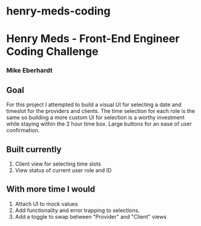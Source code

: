 # henry-meds-coding
# Henry Meds - Front-End Engineer Coding Challenge
### Mike Eberhardt

## Goal
For this project I attempted to build a visual UI for selecting a date and timeslot for the providers and clients. The time selection for each role is the same so building a more custom UI for selection is a worthy investment while staying within the 2 hour time box. Large buttons for an ease of user confirmation. 

## Built currently
1. Client view for selecting time slots 
2. View status of current user role and ID

## With more time I would
1. Attach UI to mock values
2. Add functionality and error trapping to selections. 
3. Add a toggle to swap between "Provider" and "Client" views

